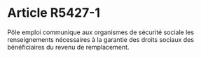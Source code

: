 # Article R5427-1

 

Pôle emploi communique aux organismes de sécurité sociale les renseignements nécessaires à la garantie des droits sociaux des bénéficiaires du revenu de remplacement.